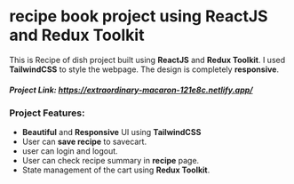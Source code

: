 #  **recipe book project using ReactJS and Redux Toolkit**

This is Recipe of dish  project built using **ReactJS** and **Redux Toolkit**.
I used **TailwindCSS** to style the webpage. The design is completely **responsive**.

##### Project Link: https://extraordinary-macaron-121e8c.netlify.app/

### Project Features:
- **Beautiful** and **Responsive** UI using **TailwindCSS**
- User can **save recipe**  to savecart.
- user can login and logout.
- User can check recipe summary in **recipe** page.
- State management of the cart using **Redux Toolkit**. 
